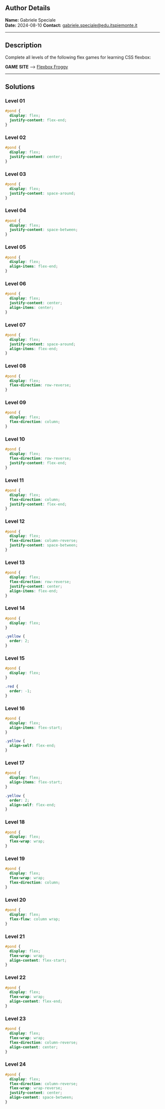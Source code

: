 ## Author Details

**Name:** Gabriele Speciale  
**Date:** 2024-08-10 
**Contact:** gabriele.speciale@edu.itspiemonte.it

---

## Description

Complete all levels of the following flex games for learning CSS flexbox:

**GAME SITE** --> [Flexbox Froggy](https://flexboxfroggy.com/#it)

---

## Solutions

### Level 01
```css
#pond {
  display: flex;
  justify-content: flex-end;
}
```

### Level 02
```css
#pond {
  display: flex;
  justify-content: center;
}
```

### Level 03
```css
#pond {
  display: flex;
  justify-content: space-around;
}
```

### Level 04
```css
#pond {
  display: flex;
  justify-content: space-between;
}
```

### Level 05
```css
#pond {
  display: flex;
  align-items: flex-end;
}
```

### Level 06
```css
#pond {
  display: flex;
  justify-content: center;
  align-items: center;
}
```

### Level 07
```css
#pond {
  display: flex;
  justify-content: space-around;
  align-items: flex-end;
}
```

### Level 08
```css
#pond {
  display: flex;
  flex-direction: row-reverse;
}
```

### Level 09
```css
#pond {
  display: flex;
  flex-direction: column;
}
```

### Level 10
```css
#pond {
  display: flex;
  flex-direction: row-reverse;
  justify-content: flex-end;
}
```

### Level 11
```css
#pond {
  display: flex;
  flex-direction: column;
  justify-content: flex-end;
}
```

### Level 12
```css
#pond {
  display: flex;
  flex-direction: column-reverse;
  justify-content: space-between;
}
```

### Level 13
```css
#pond {
  display: flex;
  flex-direction: row-reverse;
  justify-content: center;
  align-items: flex-end;
}
```


### Level 14
```css
#pond {
  display: flex;
}

.yellow {
  order: 2;
}
```

### Level 15
```css
#pond {
  display: flex;
}

.red {
  order: -1;
}
```

### Level 16
```css
#pond {
  display: flex;
  align-items: flex-start;
}

.yellow {
  align-self: flex-end;
}
```

### Level 17
```css
#pond {
  display: flex;
  align-items: flex-start;
}

.yellow {
  order: 2;
  align-self: flex-end;
}
```

### Level 18
```css
#pond {
  display: flex;
  flex-wrap: wrap;
}
```

### Level 19
```css
#pond {
  display: flex;
  flex-wrap: wrap;
  flex-direction: column;
}
```

### Level 20
```css
#pond {
  display: flex;
  flex-flow: column wrap;
}
```

### Level 21
```css
#pond {
  display: flex;
  flex-wrap: wrap;
  align-content: flex-start;
}
```

### Level 22
```css
#pond {
  display: flex;
  flex-wrap: wrap;
  align-content: flex-end;
}
```

### Level 23
```css
#pond {
  display: flex;
  flex-wrap: wrap;
  flex-direction: column-reverse;
  align-content: center;
}
```

### Level 24
```css
#pond {
  display: flex;
  flex-direction: column-reverse;
  flex-wrap: wrap-reverse;
  justify-content: center;
  align-content: space-between;
}
```
